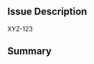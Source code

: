 ## Issue Description
<!-- What is the issue tag for this? -->
XYZ-123

## Summary

<!-- What has changed in the code? What do it do, why? -->
